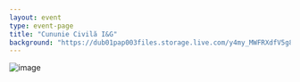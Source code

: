 ```yaml
---
layout: event
type: event-page
title: "Cununie Civilă I&G"
background: "https://dub01pap003files.storage.live.com/y4my_MWFRXdfV5g8gfzDRleKYl7fv7X1HPvZXuDADogrolHSDOK_9gDOWWwLi-VCvl41xSzKWIAL5wNkvjr76M4oB9_TxxgQzL_Q-IhaIG92Ed33oWfdw4kl-wMfhnnFWq3fiqdSexuFDxf3YBgnpDEM68lOIgK11eCZgK7nYp68ymCGt6GqiyrlXCUy0x1BP_x?width=660&height=441&cropmode=none"
---
```


![image]()
